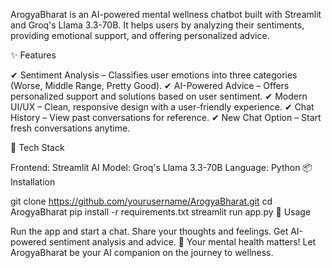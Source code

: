 ArogyaBharat is an AI-powered mental wellness chatbot built with Streamlit and Groq's Llama 3.3-70B. It helps users by analyzing their sentiments, providing emotional support, and offering personalized advice.

✨ Features

✔ Sentiment Analysis – Classifies user emotions into three categories (Worse, Middle Range, Pretty Good).
✔ AI-Powered Advice – Offers personalized support and solutions based on user sentiment.
✔ Modern UI/UX – Clean, responsive design with a user-friendly experience.
✔ Chat History – View past conversations for reference.
✔ New Chat Option – Start fresh conversations anytime.

🚀 Tech Stack

Frontend: Streamlit
AI Model: Groq's Llama 3.3-70B
Language: Python
📦 Installation

git clone https://github.com/yourusername/ArogyaBharat.git
cd ArogyaBharat
pip install -r requirements.txt
streamlit run app.py
📜 Usage

Run the app and start a chat.
Share your thoughts and feelings.
Get AI-powered sentiment analysis and advice.
💙 Your mental health matters! Let ArogyaBharat be your AI companion on the journey to wellness.

